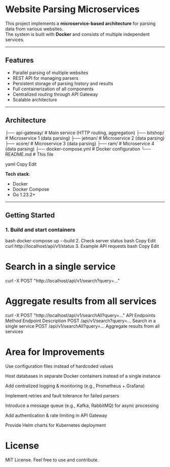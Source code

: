 #  Website Parsing Microservices

This project implements a **microservice-based architecture** for parsing data from various websites.  
The system is built with **Docker** and consists of multiple independent services.

---

##  Features

-  Parallel parsing of multiple websites  
-  REST API for managing parsers  
-  Persistent storage of parsing history and results  
-  Full containerization of all components  
-  Centralized routing through API Gateway  
-  Scalable architecture  

---

## Architecture

├── api-gateway/ # Main service (HTTP routing, aggregation)
├── bitshop/ # Microservice 1 (data parsing)
├── jetman/ # Microservice 2 (data parsing)
├── xcore/ # Microservice 3 (data parsing)
├── ram/ # Microservice 4 (data parsing)
├── docker-compose.yml # Docker configuration
└── README.md # This file

yaml
Copy
Edit

**Tech stack**:  
-  Docker  
-  Docker Compose  
-  Go 1.23.2+  

---

##  Getting Started

### 1. Build and start containers
bash
docker-compose up --build 
2. Check server status
bash
Copy
Edit
curl http://localhost/api/v1/status
3. Example API requests
bash
Copy
Edit
# Search in a single service
curl -X POST "http://localhost/api/v1/search?query=..."

# Aggregate results from all services
curl -X POST "http://localhost/api/v1/searchAll?query=..."
 API Endpoints
Method	Endpoint	Description
POST	/api/v1/search?query=...	Search in a single service
POST	/api/v1/searchAll?query=...	Aggregate results from all services

# Area for Improvements
 Use configuration files instead of hardcoded values

 Host databases in separate Docker containers instead of a single instance

 Add centralized logging & monitoring (e.g., Prometheus + Grafana)

 Implement retries and fault tolerance for failed parsers

 Introduce a message queue (e.g., Kafka, RabbitMQ) for async processing

 Add authentication & rate limiting in API Gateway

 Provide Helm charts for Kubernetes deployment

 # License
MIT License. Feel free to use and contribute.
